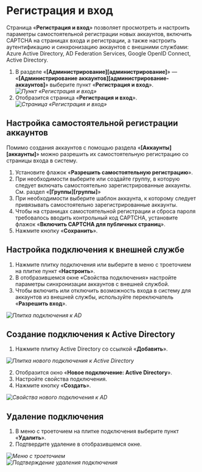 # Регистрация и вход

Страница «**Регистрация и вход**» позволяет просмотреть и настроить параметры самостоятельной регистрации новых аккаунтов, включить CAPTCHA на страницах входа и регистрации, а также настроить аутентификацию и синхронизацию аккаунтов с внешними службами: Azure Active Directory, AD Federation Services, Google OpenID Connect, Active Directory.

1. В разделе «**[Администрирование][администрирование]**» — «**[Администрирование аккаунтов][администрирование-аккаунтов]**» выберите пункт «**Регистрация и вход**».
*![Пункт «Регистрация и вход»](registration_and_login_button.png)*
2. Отобразится страница «**Регистрация и вход**».
*![Страница «Регистрация и вход»](registration_and_login.png)*

## Настройка самостоятельной регистрации аккаунтов

Помимо создания аккаунтов с помощью раздела «**[Аккаунты][аккаунты]**» можно разрешить их самостоятельную регистрацию со страницы входа в систему.

1. Установите флажок «**Разрешить самостоятельную регистрацию**».
2. При необходимости выберите или создайте группу, в которую следует включать самостоятельно зарегистрированные аккаунты. См. раздел «**[Группы][группы]**»
3. При необходимости выберите шаблон аккаунта, к которому следует привязывать самостоятельно зарегистрированные аккаунты.
4. Чтобы на страницах самостоятельной регистрации и сброса пароля требовалось вводить контрольный код CAPTCHA, установите флажок «**Включить CAPTCHA для публичных страниц**».
5. Нажмите кнопку «**Сохранить**».

## Настройка подключения к внешней службе

1. Нажмите плитку подключения или выберите в меню с троеточием на плитке пункт «**Настроить**».
2. В отобразившемся окне «Свойства подключения» настройте параметры синхронизации аккаунтов с внешней службой.
3. Чтобы включить или отключить возможность входа в систему для аккаунтов из внешней службы, используйте переключатель «**Разрешить вход**».

*![Плитка подключения к AD](registration_and_login_connection_tile.png)*

## Создание подключения к Active Directory

1. Нажмите плитку Active Directory со ссылкой «**Добавить**».

*![Плитка нового подключения к Active Directory](registration_and_login_add_ad.png)*

2. Отобразится окно «**Новое подключение: Active Directory**».
3. Настройте свойства подключения.
4. Нажмите кнопку «**Создать**».

*![Свойства нового подключения к AD](registration_and_login_new_ad_connection.png)*

## Удаление подключения

1. В меню с троеточием на плитке подключения выберите пункт «**Удалить**».
2. Подтвердите удаление в отобразившемся окне.

*![Меню с троеточием](registration_and_login_connection_ellipsis_menu.png)*
</br>
*![Подтверждение удаления подключения](registration_and_login_delete_confirmation.png)*
